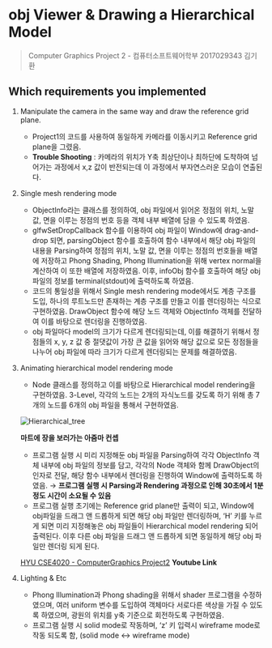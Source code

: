 # obj Viewer & Drawing a Hierarchical Model

> Computer Graphics Project 2 - 컴퓨터소프트웨어학부 2017029343 김기환
> 

## Which requirements you implemented

1. Manipulate the camera in the same way and draw the reference grid plane.
    - Project1의 코드를 사용하여 동일하게 카메라를 이동시키고 Reference grid plane을 그렸음.
    - **Trouble Shooting** : 카메라의 위치가 Y축 최상단이나 최하단에 도착하여 넘어가는 과정에서 x,z 값이 반전되는데 이 과정에서 부자연스러운 모습이 연출된다.
2. Single mesh rendering mode
    - ObjectInfo라는 클래스를 정의하여, obj 파일에서 읽어온 정점의 위치, 노말 값, 면을 이루는 정점의 번호 등을 객체 내부 배열에 담을 수 있도록 하였음.
    - glfwSetDropCallback 함수를 이용하여 obj 파일이 Window에 drag-and-drop 되면, parsingObject 함수를 호출하여 함수 내부에서 해당 obj 파일의 내용을 Parsing하여 정점의 위치, 노말 값, 면을 이루는 정점의 번호들을 배열에 저장하고 Phong Shading, Phong Illumination을 위해 vertex normal을 계산하여 이 또한 배열에 저장하였음. 이후, infoObj 함수를 호출하여 해당 obj 파일의 정보를 terminal(stdout)에 출력하도록 하였음.
    - 코드의 통일성을 위해서 Single mesh rendering mode에서도 계층 구조를 도입, 하나의 루트노드만 존재하는 계층 구조를 만들고 이를 렌더링하는 식으로 구현하였음. DrawObject 함수에 해당 노드 객체와 ObjectInfo 객체를 전달하여 이를 바탕으로 렌더링을 진행하였음.
    - obj 파일마다 model의 크기가 다르게 렌더링되는데, 이를 해결하기 위해서 정점들의 x, y, z 값 중 절댓값이 가장 큰 값을 읽어와 해당 값으로 모든 정점들을 나누어 obj 파일에 따라 크기가 다르게 렌더링되는 문제를 해결하였음.
3. Animating hierarchical model rendering mode
    - Node 클래스를 정의하고 이를 바탕으로 Hierarchical model rendering을 구현하였음. 3-Level, 각각의 노드는 2개의 자식노드를 갖도록 하기 위해 총 7개의 노드를 6개의 obj 파일을 통해서 구현하였음.
    
    ![Hierarchical_tree](https://github.com/study-kim7507/HYU/assets/63442832/518483d1-351f-415e-b33d-359e946b3b2b)
    
    **마트에 장을 보러가는 아줌마 컨셉**
    
    - 프로그램 실행 시 미리 지정해둔 obj 파일을 Parsing하여 각각 ObjectInfo 객체 내부에 obj 파일의 정보를 담고, 각각의 Node 객체와 함께 DrawObject의 인자로 전달, 해당 함수 내부에서 렌더링을 진행하여 Window에 출력하도록 하였음. → **프로그램 실행 시 Parsing과 Rendering 과정으로 인해 30초에서 1분 정도 시간이 소요될 수 있음**
    - 프로그램 실행 초기에는 Reference grid plane만 출력이 되고, Window에 obj파일을 드래그 앤 드롭하게 되면 해당 obj 파일만 렌더링하며, ‘H’ 키를 누르게 되면 미리 지정해놓은 obj 파일들이 Hierarchical model rendering 되어 출력된다. 이후 다른 obj 파일을 드래그 앤 드롭하게 되면 동일하게 해당 obj 파일만 렌더링 되게 된다.
    
    [HYU CSE4020 - ComputerGraphics Project2](https://youtu.be/nVgygrpwNdg)
    **Youtube Link**
   
5. Lighting & Etc
    - Phong Illumination과 Phong shading을 위해서 shader 프로그램을 수정하였으며, 여러 uniform 변수를 도입하여 객체마다 서로다른 색상을 가질 수 있도록 하였으며, 광원의 위치를 y축 기준으로 회전하도록 구현하였음.
    - 프로그램 실행 시 solid mode로 작동하며, ‘z’ 키 입력시 wireframe mode로 작동 되도록 함,  (solid mode ↔ wireframe mode)
